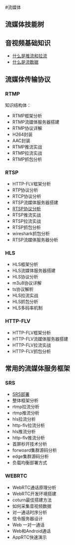 #流媒体

## 流媒体技能树
## 音视频基础知识
* [什么是推流和拉流](./推流和拉流.md)
* [什么是流数据](./流数据.md)

## 流媒体传输协议
### RTMP 
知识结构体：
* RTMP框架分析
* RTMP流媒体服务器搭建
* RTMP协议详解
* H264封装
* AAC封装
* RTMP推流实战
* RTMP拉流实战
* RTMP抓包分析

### RTSP
* HTTP-FLV框架分析
* RTP协议分析
* RTCP协议分析
* RTSP流媒体服务器搭建
* [RTSP协议分析](./rtmp协议.md)
* RTSP推流实战
* RTSP拉流实战
* RTSP抓包分析
* wireshark抓包分析
* RTSP流媒体服务器分析

### HLS 
* HLS框架分析
* HLS流媒体服务器搭建
* HLS协议分析
* m3u8协议详解
* ts协议解析
* HLS拉流实战
* HLS抓包分析
* HLS多码率机制

### HTTP-FLV 
* HTTP-FLV框架分析
* HTTP-FLV流媒体服务器搭建
* HTTP-FLV拉流实战
* HTTP-FLV抓包分析
## 常用的流媒体服务框架

### SRS
* [SRS部署](./srs部署.md)
* 整体框架分析
* rtmp拉流分析
* rtmp推流分析
* hls拉流分析
* http-flv拉流分析
* hls推流分析
* http-flv推流分析
* 首屏秒开技术分析
* forwoard集群源码分析
* edge集群源码分析
* 负载均衡部署方式

### WEBRTC
* WebRTC通话原理分析
* WebRTC开发环境搭建
* coturn最佳搭建方法
* 如何采集音视频数据
* 对一通话时序分析
* 信令服务器设计
* Web 一对一通话
* Web和Android通话
* AppRTC快速演示



